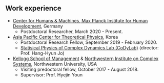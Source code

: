 Work experience
------
* [Center for Humans & Machines, Max Planck Institute for Human Development](https://www.mpib-berlin.mpg.de/chm), Germany
  * Postdoctoral Researcher, March 2020 - Present.
* [Asia Pacific Center for Theoretical Physics](https://www.apctp.org/main/index.php), Korea 
  * Postdoctoral Research Fellow, September 2019 - February 2020.
  * [Statisical Physics of Complex Dynamics Lab (CoDyLab)](https://sites.google.com/site/codylab2/) (director: Prof. Hang-Hyun Jo)
* [Kellogg School of Management](https://www.kellogg.northwestern.edu) & [Northwestern Institute on Complex Systems](https://www.nico.northwestern.edu), Northwestern University, USA
  * Visiting predoctoral fellow, October 2017 - August 2018.
  * Supervisor: Prof. Hyejin Youn
